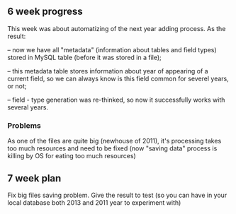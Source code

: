 ## 6 week progress

This week was about automatizing of the next year adding process.
As the result:

  – now we have all "metadata" (information about tables and field types) stored in MySQL table (before it was stored in a file);
  
  – this metadata table stores information about year of appearing of a current field, so we can always know is this field common for severel years, or not;
  
  – field - type generation was re-thinked, so now it successfully works with several years.  

### Problems

As one of the files are quite big (newhouse of 2011), it's processing takes too much resources and need to be fixed (now "saving data" process is killing by OS for eating too much resources)
 
## 7 week plan

Fix big files saving problem.
Give the result to test (so you can have in your local database both 2013 and 2011 year to experiment with) 

